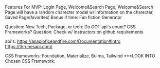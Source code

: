 Features For MVP: Login Page, Welcome&Search Page, Welcome&Search Page will have a random charecter model w/ information on the charecter, Saved Page(favorites)
Bonus if time: Fan fiction Generator

Question: New Tech, Package, or tech: Do GOT api's count? CSS Frameworks?
Question: Check w/ instructors on github requirements

api's: https://anapioficeandfire.com/Documentation#intro
        https://thronesapi.com/ 

CSS Frameworks: Foundation, Materialize, Bulma, Tailwind ***LOOK INTO
Chosen CSS Framework: 
